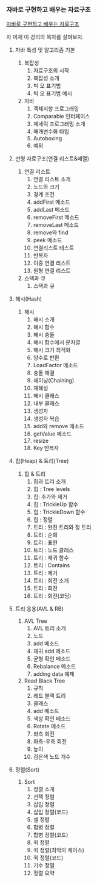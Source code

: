 ### 자바로 구현하고 배우는 자료구조

[자바로 구현하고 배우는 자료구조](https://www.boostcourse.org/cs204/joinLectures/145114)

자 이제 이 강의의 목차를 살펴보자.

1. 자바 특성 및 알고리즘 기본
    1. 복잡성
       1. 자료구조의 시작
       2. 복잡성 소개
       3. 빅 오 표기법
       4. 빅 오 표기법 예시
   2. 자바
      1. 객체지향 프로그래밍
      2. Comparable 인터페이스
      3. 제네릭 프로그래밍 소개
      4. 매개변수화 타입
      5. Autoboxing
      6. 예외


2. 선형 자료구조(연결 리스트&배열)
   1. 연결 리스트
      1. 연결 리스트 소개
      2. 노드와 크기
      3. 경계 조건
      4. addFirst 메소드
      5. addLast 메소드
      6. removeFirst 메소드
      7. removeLast 메소드
      8. remove와 find
      9. peek 메소드
      10. 연결리스트 테스트
      11. 반복자
      12. 이중 연결 리스트
      13. 원형 연결 리스트
   2. 스택과 큐
      1. 스택과 큐


3. 해시(Hash)
   1. 해시
      1. 해시 소개
      2. 해시 함수
      3. 해시 충돌
      4. 해시 함수에서 문자열
      5. 해시 크기 최적화
      6. 양수로 반환
      7. LoadFactor 메소드
      8. 충돌 해결
      9. 체이닝(Chaining)
      10. 재해싱
      11. 해시 클래스
      12. 내부 클래스
      13. 생성자
      14. 생성자 복습
      15. add와 remove 메소드
      16. getValue 메소드
      17. resize
      18. Key 반복자


4. 힙(Heap) & 트리(Tree)
   1. 힙 & 트리
      1. 힙과 트리 소개
      2. 힙 : Tree levels
      3. 힙: 추가와 제거
      4. 힙 : TrickleUp 함수
      5. 힙 : TrickleDown 함수
      6. 힙 : 정렬
      7. 트리 : 완전 트리와 정 트리
      8. 트리 : 순회
      9. 트리 : 표현
      10. 트리 : 노드 클래스
      11. 트리 : 재귀 함수
      12. 트리 : Contains
      13. 트리 : 제거
      14. 트리 : 회전 소개
      15. 트리 : 회전
      16. 트리 : 회전(코딩)


5. 트리 응용(AVL & RB)
   1. AVL Tree
      1. AVL 트리 소개
      2. 노드
      3. add 메소드
      4. 재귀 add 메소드
      5. 균형 확인 메소드
      6. Rebalance 메소드
      7. adding data 예제
   2. Read Black Tree
      1. 규칙
      2. 레드 블랙 트리
      3. 클래스
      4. add 메소드
      5. 색상 확인 메소드
      6. Rotate 메소드
      7. 좌측 회전
      8. 좌측-우측 회전
      9. 높이
      10. 검은색 노드 개수

      
6. 정렬(Sort)
   1. Sort
      1. 정렬 소개
      2. 선택 정렬
      3. 삽입 정렬
      4. 삽입 정렬(코드)
      5. 셀 정렬
      6. 합병 정렬
      7. 합병 정렬(코드)
      8. 퀵 정렬
      9. 퀵 정렬(최악의 케이스)
      10. 퀵 정렬(코드)
      11. 기수 정렬
      12. 정렬 요약
